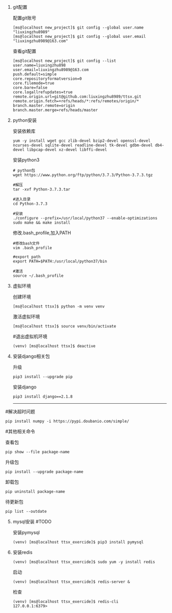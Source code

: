1. git配置

   配置git账号

   ```
   [ms@localhost new_project]$ git config --global user.name "liuxingzhu8989"
   [ms@localhost new_project]$ git config --global user.email "liuxingzhu8989@163.com"
   ```

   查看git配置

   ```
   [ms@localhost new_project]$ git config --list
   user.name=liuxingzhu898
   user.email=liuxingzhu8989@163.com
   push.default=simple
   core.repositoryformatversion=0
   core.filemode=true
   core.bare=false
   core.logallrefupdates=true
   remote.origin.url=git@github.com:liuxingzhu8989/ttsx.git
   remote.origin.fetch=+refs/heads/*:refs/remotes/origin/*
   branch.master.remote=origin
   branch.master.merge=refs/heads/master
   ```

2. python安装

   安装依赖库

   ```
   yum -y install wget gcc zlib-devel bzip2-devel openssl-devel ncurses-devel sqlite-devel readline-devel tk-devel gdbm-devel db4-devel libpcap-devel xz-devel libffi-devel
   ```

   安装python3

   ```
   # python包
   wget https://www.python.org/ftp/python/3.7.3/Python-3.7.3.tgz
   
   #解压
   tar -xvf Python-3.7.3.tar
   
   #进入目录
   cd Python-3.7.3
   
   #安装
   ./configure --prefix=/usr/local/python37 --enable-optimizations
   sudo make && make install
   ```

   修改.bash_profile,加入PATH

   ```
   #修改bash文件
   vim .bash_profile
   
   #export path
   export PATH=$PATH:/usr/local/python37/bin
   
   #激活
   source ~/.bash_profile
   ```

3. 虚拟环境

   创建环境

   ```
   [ms@localhost ttsx]$ python -m venv venv
   ```

   激活虚拟环境

   ```
   [ms@localhost ttsx]$ source venv/bin/activate
   ```

   #退出虚拟机环境

   ```
   (venv) [ms@localhost ttsx]$ deactive
   ```

4. 安装django相关包

   升级

   ```
   pip3 install --upgrade pip
   ```

   安装django

   ```
   pip3 install django==2.1.8
   ```

   <hr>
#解决超时问题
   
   ```
   pip install numpy -i https://pypi.doubanio.com/simple/
   ```
   
   #其他相关命令
   
   查看包
   
   ```
   pip show --file package-name
   ```
   
   升级包
   
   ```
   pip install --upgrade package-name
   ```
   
   卸载包
   
   ```
   pip uninstall package-name
   ```
   
   待更新包
   
   ```
   pip list --outdate         
   ```

5. mysql安装 #TODO

   安装pymysql

   ```
   (venv) [ms@localhost ttsx_exercide]$ pip3 install pymysql
   ```

6. 安装redis

   ```
   (venv) [ms@localhost ttsx_exercide]$ sudo yum -y install redis
   ```

   启动

   ```
   (venv) [ms@localhost ttsx_exercide]$ redis-server &
   ```

   检查

   ```
   (venv) [ms@localhost ttsx_exercide]$ redis-cli 
   127.0.0.1:6379> 
   ```

   

